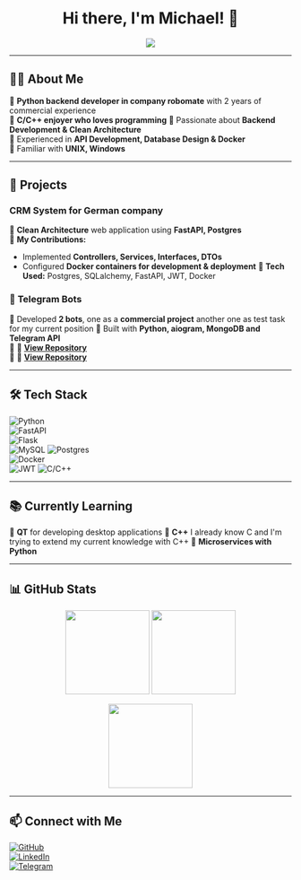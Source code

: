 <h1 align="center">Hi there, I'm Michael! 👋</h1>

<p align="center">
  <img src="https://readme-typing-svg.herokuapp.com?font=Fira+Code&pause=1000&color=00A6FF&center=true&width=435&lines=Python+C\C%2B%2B+Developer;Software+Engineering+Student;Backend+Developer;Clean+Architecture+Advocate" />
</p>

---

## 🧑‍💻 About Me  
🔹 **Python backend developer in company robomate** with 2 years of commercial experience  
🔹 **C/C++ enjoyer who loves programming** 
🔹 Passionate about **Backend Development & Clean Architecture**  
🔹 Experienced in **API Development, Database Design & Docker**  
🔹 Familiar with **UNIX, Windows**

---

## 🚀 Projects  
### CRM System for German company
🔹 **Clean Architecture** web application using **FastAPI, Postgres**  
🔹 **My Contributions:**  
  - Implemented **Controllers, Services, Interfaces, DTOs**     
  - Configured **Docker containers for development & deployment**
🔹 **Tech Used:** Postgres, SQLalchemy, FastAPI, JWT, Docker 

### 🤖 **Telegram Bots**  
🔹 Developed **2 bots**, one as a **commercial project** another one as test task for my current position 
🔹 Built with **Python, aiogram, MongoDB and Telegram API**  
🔹 📌 **[View Repository](https://github.com/Bersenrar/Parser-Rb-Work)**  
🔹 📌 **[View Repository](https://github.com/Bersenrar/TG_BOT_FOR_TRACKS)**  

---

## 🛠 Tech Stack  
![Python](https://img.shields.io/badge/Python-512BD4?style=for-the-badge&logo=python&logoColor=white)  
![FastAPI](https://img.shields.io/badge/FastAPI-512BD4?style=for-the-badge&logo=python&logoColor=white)  
![Flask](https://img.shields.io/badge/Flask-5C2D91?style=for-the-badge&logo=python&logoColor=white)  
![MySQL](https://img.shields.io/badge/MySQL-4479A1?style=for-the-badge&logo=mysql&logoColor=white)
![Postgres](https://img.shields.io/badge/Postgres-4479A1?style=for-the-badge)   
![Docker](https://img.shields.io/badge/Docker-2496ED?style=for-the-badge&logo=docker&logoColor=white)  
![JWT](https://img.shields.io/badge/JWT-000000?style=for-the-badge&logo=json-web-tokens&logoColor=white)
![C/C++](https://img.shields.io/badge/C/C++-0078D4?style=for-the-badge&logo=c++&logoColor=white) 

---

## 📚 Currently Learning  
🔹 **QT** for developing desktop applications
🔹 **C++** I already know C and I'm trying to extend my current knowledge with C++
🔹 **Microservices with Python**  

---

## 📊 GitHub Stats  
<p align="center">
  <img src="https://github-readme-stats.vercel.app/api?username=Bersenrar&show_icons=true&theme=tokyonight" height="150" />
  <img src="https://github-readme-streak-stats.herokuapp.com/?user=Bersenrar&theme=tokyonight" height="150" />
</p>

<p align="center">
  <img src="https://github-readme-stats.vercel.app/api/top-langs/?username=Bersenrar&layout=compact&theme=tokyonight" height="150" />
</p>

---

## 📫 Connect with Me  
[![GitHub](https://img.shields.io/badge/GitHub-000000?style=for-the-badge&logo=github&logoColor=white)](https://github.com/Bersenrar)  
[![LinkedIn](https://img.shields.io/badge/LinkedIn-0077B5?style=for-the-badge&logo=linkedin&logoColor=white)](https://www.linkedin.com/in/mykhailo-aleksieiev-092417264/)  
[![Telegram](https://img.shields.io/badge/Telegram-2CA5E0?style=for-the-badge&logo=telegram&logoColor=white)](https://t.me/qswdrx)  
